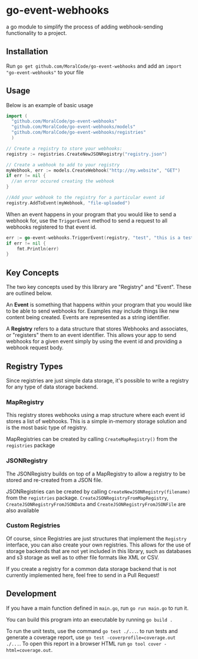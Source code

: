 # go-event-webhooks

a go module to simplify the process of adding webhook-sending functionality to a project.


## Installation
Run `go get github.com/MoralCode/go-event-webhooks` and add an `import "go-event-webhooks"` to your file

## Usage

Below is an example of basic usage

```go
import (
  "github.com/MoralCode/go-event-webhooks"
  "github.com/MoralCode/go-event-webhooks/models"
  "github.com/MoralCode/go-event-webhooks/registries"
  )

// Create a registry to store your webhooks:
registry := registries.CreateNewJSONRegistry("registry.json")

// Create a webhook to add to your registry
myWebhook, err := models.CreateWebhook("http://my.website", "GET")
if err != nil {
  //an error occured creating the webhook
}

//Add your webhook to the registry for a particular event id
registry.AddToEvent(myWebhook, "file-uploaded")

```

When an event happens in your program that you would like to send a webhook for, use the `TriggerEvent` method to send a request to all webhooks registered to that event id.
```go
err := go-event-webhooks.TriggerEvent(registry, "test", "this is a test")
if err != nil {
    fmt.Println(err)
}
```

## Key Concepts

The two key concepts used by this library are "Registry" and "Event". These are outlined below.

An **Event** is something that happens within your program that you would like to be able to send webhooks for. Examples may include things like new content being created. Events are represented as a string identifier.

A **Registry** refers to a data structure that stores Webhooks and associates, or "registers" them to an event identifier. This allows your app to send webhooks for a given event simply by using the event id and providing a webhook request body.

## Registry Types
Since registries are just simple data storage, it's possible to write a registry for any type of data storage backend.

### MapRegistry
This registry stores webhooks using a map structure where each event id stores a list of webhooks. This is a simple in-memory storage solution and is the most basic type of registry.

MapRegistries can be created by calling `CreateMapRegistry()` from the `registries` package

### JSONRegistry
The JSONRegistry builds on top of a MapRegistry to allow a registry to be stored and re-created from a JSON file.

JSONRegistries can be created by calling `CreateNewJSONRegistry(filename)` from the `registries` package. `CreateJSONRegistryFromMapRegistry`, `CreateJSONRegistryFromJSONData` and `CreateJSONRegistryFromJSONFile` are also available

### Custom Registries
Of course, since Registries are just structures that implement the `Registry` interface, you can also create your own registries. This allows for the use of storage backends that are not yet included in this library, such as databases and s3 storage as well as to other file formats like XML or CSV. 

If you create a registry for a common data storage backend that is not currently implemented here, feel free to send in a Pull Request!

## Development

If you have a main function defined in `main.go`, run `go run main.go` to run it.

You can build this program into an executable by running `go build .`

To run the unit tests, use the command `go test ./...`. to run tests and generate a coverage report, use `go test -coverprofile=coverage.out ./...`. To open this report in a browser HTML run `go tool cover -html=coverage.out`.
